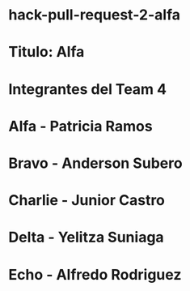 # hack-pull-request-2-alfa

# Titulo: Alfa
# Integrantes del Team 4
# Alfa - Patricia Ramos
# Bravo - Anderson Subero
# Charlie - Junior Castro
# Delta - Yelitza Suniaga
# Echo -  Alfredo Rodriguez


